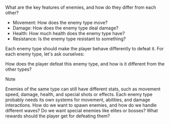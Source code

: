 What are the key features of enemies, and how do they differ from each other?

 -  Movement: How does the enemy type move?
 -  Damage: How does the enemy type deal damage?
 -  Health: How much health does the enemy type have?
 -  Resistance: Is the enemy type resistant to something?

Each enemy type should make the player behave differently to defeat it. For each enemy type, let's ask ourselves: 

How does the player defeat this enemy type, and how is it different from the other types?

> [!NOTE]  
>Enemies of the same type can still have different stats, such as movement speed, damage, health, and special shots or effects.
>Each enemy type probably needs its own systems for movement, abilities, and damage interactions. 
>How do we want to spawn enemies, and how do we handle different waves? Do we want special enemies like elites or bosses? What rewards should the player get for defeating them?
